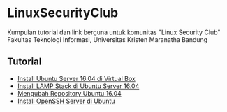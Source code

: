 # LinuxSecurityClub
Kumpulan tutorial dan link berguna untuk komunitas "Linux Security Club" Fakultas Teknologi Informasi, Universitas Kristen Maranatha Bandung


## Tutorial
- [Install Ubuntu Server 16.04 di Virtual Box](https://github.com/stefanushermawan07/LinuxSecurityClub/blob/master/install-ubuntu-server-16-04.md)
- [Install LAMP Stack di Ubuntu Server 16.04](https://github.com/stefanushermawan07/LinuxSecurityClub/blob/master/install-lamp-stack-di-ubuntu-server-16-04.md)
- [Mengubah Repository Ubuntu 16.04](Mengubah-repository-ubuntu-16-04.md)
- [Install OpenSSH Server di Ubuntu](install-openssh-di-ubuntu.md)
